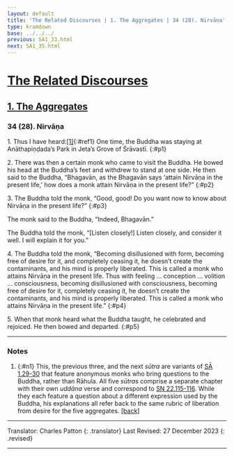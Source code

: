 ```yaml
---
layout: default
title: 'The Related Discourses | 1. The Aggregates | 34 (28). Nirvāṇa'
type: kramdown
base: ../../../
previous: SA1_33.html
next: SA1_35.html
---
```


# [The Related Discourses](../index.html)
## [1. The Aggregates](index.html)
### 34 (28). Nirvāṇa

1\. Thus I have heard:[\[1\]](#n1){:#ref1} One time, the Buddha was staying at Anāthapiṇḍada’s Park in Jeta’s Grove of Śrāvastī.
{:#p1}

2\. There was then a certain monk who came to visit the Buddha. He bowed his head at the Buddha’s feet and withdrew to stand at one side. He then said to the Buddha, “Bhagavān, as the Bhagavān says ‘attain Nirvāṇa in the present life,’ how does a monk attain Nirvāṇa in the present life?”
{:#p2}

3\. The Buddha told the monk, “Good, good! Do you want now to know about Nirvāṇa in the present life?”
{:#p3}

The monk said to the Buddha, “Indeed, Bhagavān.”


The Buddha told the monk, “[Listen closely!] Listen closely, and consider it well. I will explain it for you.”


4\. The Buddha told the monk, “Becoming disillusioned with form, becoming free of desire for it, and completely ceasing it, he doesn’t create the contaminants, and his mind is properly liberated. This is called a monk who attains Nirvāṇa in the present life. Thus with feeling … conception … volition … consciousness, becoming disillusioned with consciousness, becoming free of desire for it, completely ceasing it, he doesn’t create the contaminants, and his mind is properly liberated. This is called a monk who attains Nirvāṇa in the present life.”
{:#p4}

5\. When that monk heard what the Buddha taught, he celebrated and rejoiced. He then bowed and departed.
{:#p5}

---

### Notes

1. {:#n1} This, the previous three, and the next <em>sūtra</em> are variants of <a href="SA1_29.html" target="_blank">SĀ 1.29-30</a> that feature anonymous monks who bring questions to the Buddha, rather than Rāhula. All five <em>sūtra</em>s comprise a separate chapter with their own <em>uddāna</em> verse and correspond to <a href="https://suttacentral.net/sn22.115" target="_blank">SN 22.115-116</a>. While they each feature a question about a different expression used by the Buddha, his explanations all refer back to the same rubric of liberation from desire for the five aggregates. [\[back\]](#ref1)

---

Translator: Charles Patton
{: .translator}
Last Revised: 27 December 2023
{: .revised}

---